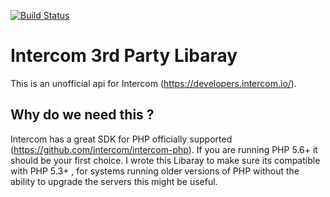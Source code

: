 [![Build Status](https://travis-ci.org/gayanhewa/intercomphp.svg?branch=master)](https://travis-ci.org/gayanhewa/intercomphp)

# Intercom 3rd Party Libaray

This is an unofficial api for Intercom (https://developers.intercom.io/).

## Why do we need this ?

Intercom has a great SDK for PHP officially supported (https://github.com/intercom/intercom-php). If you are running PHP 5.6+
it should be your first choice. I wrote this Libaray to make sure its compatible with
PHP 5.3+ , for systems running older versions of PHP without the ability to upgrade
the servers this might be useful.
